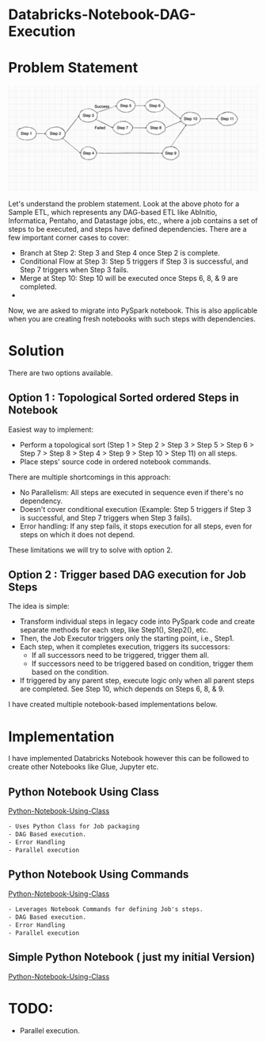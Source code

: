 # Databricks-Notebook-DAG-Execution

# Problem Statement

![Alt text](/images/job_flows.png)

Let's understand the problem statement.
Look at the above photo for a Sample ETL, which represents any DAG-based ETL like AbInitio, Informatica, Pentaho, and Datastage jobs, etc., where a job contains a set of steps to be executed, and steps have defined dependencies.
There are a few important corner cases to cover:

- Branch at Step 2: Step 3 and Step 4 once Step 2 is complete.
- Conditional Flow at Step 3: Step 5 triggers if Step 3 is successful, and Step 7 triggers when Step 3 fails.
- Merge at Step 10: Step 10 will be executed once Steps 6, 8, & 9 are completed.
- 
Now, we are asked to migrate into PySpark notebook. This is also applicable when you are creating fresh notebooks with such steps with dependencies.

# Solution

There are two options available.
## Option 1 : Topological Sorted ordered Steps in Notebook

  Easiest way to implement:
  - Perform a topological sort (Step 1 > Step 2 > Step 3 > Step 5 > Step 6 > Step 7 > Step 8 > Step 4 > Step 9 > Step 10 > Step 11) on all steps.
  - Place steps' source code in ordered notebook commands.
    
  There are multiple shortcomings in this approach:
  - No Parallelism: All steps are executed in sequence even if there's no dependency.
  - Doesn't cover conditional execution (Example: Step 5 triggers if Step 3 is successful, and Step 7 triggers when Step 3 fails).
  - Error handling: If any step fails, it stops execution for all steps, even for steps on which it does not depend.
    
These limitations we will try to solve with option 2.
     
## Option 2 : Trigger based DAG execution for Job Steps

     
  The idea is simple:
  
  - Transform individual steps in legacy code into PySpark code and create separate methods for each step, like Step1(), Step2(), etc.
  - Then, the Job Executor triggers only the starting point, i.e., Step1.
  - Each step, when it completes execution, triggers its successors:
    - If all successors need to be triggered, trigger them all.
    - If successors need to be triggered based on condition, trigger them based on the condition.
  - If triggered by any parent step, execute logic only when all parent steps are completed. See Step 10, which depends on Steps 6, 8, & 9.
  
  I have created multiple notebook-based implementations below.
           
# Implementation
I have implemented Databricks Notebook however this can be followed to create other Notebooks like Glue, Jupyter etc.

## Python Notebook Using Class 

  [Python-Notebook-Using-Class](notebooks/Python-Notebook-Using-Class.ipynb)

    - Uses Python Class for Job packaging
    - DAG Based execution.
    - Error Handling
    - Parallel execution
    
## Python Notebook Using Commands

[Python-Notebook-Using-Class](notebooks/Python-Notebook-Using-Commands.ipynb)

    - Leverages Notebook Commands for defining Job's steps.
    - DAG Based execution.
    - Error Handling
    - Parallel execution

## Simple Python Notebook ( just my initial Version) 

[Python-Notebook-Using-Class](notebooks/Python-Notebook-V1.ipynb)


# TODO:
 * Parallel execution.
   
